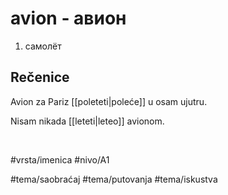 # avion - авион

1. самолёт

## Rečenice

Avion za Pariz [[poleteti|poleće]] u osam ujutru.

Nisam nikada [[leteti|leteo]] avionom.

<br>

#vrsta/imenica
#nivo/A1

#tema/saobraćaj
#tema/putovanja
#tema/iskustva
